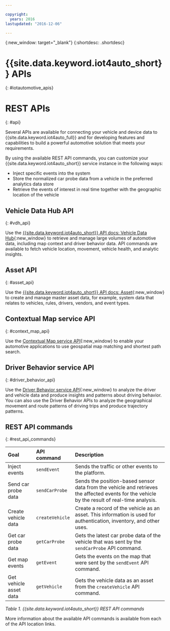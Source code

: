 ```yaml
---

copyright:
  years: 2016
lastupdated: "2016-12-06"

---
```


{:new_window: target="_blank"}
{:shortdesc: .shortdesc}

# {{site.data.keyword.iot4auto_short}} APIs
{: #iotautomotive_apis}


# REST APIs
{: #api}

Several APIs are available for connecting your vehicle and device data to {{site.data.keyword.iot4auto_full}} and for developing features and capabilities to build a powerful automotive solution that meets your requirements.

By using the available REST API commands, you can customize your {{site.data.keyword.iot4auto_short}} service instance in the following ways:

- Inject specific events into the system
- Store the normalized car probe data from a vehicle in the preferred analytics data store
- Retrieve the events of interest in real time together with the geographic location of the vehicle

## Vehicle Data Hub API
{: #vdh_api}

Use the [{{site.data.keyword.iot4auto_short}} API docs: Vehicle Data Hub](http://ibm.biz/IoT4Auto_VDH_APIdoc){:new_window} to retrieve and manage large volumes of automotive data, including map context and driver behavior data. API commands are available to fetch vehicle location, movement, vehicle health, and analytic insights.


## Asset API
{: #asset_api}

Use the [{{site.data.keyword.iot4auto_short}} API docs: Asset](http://ibm.biz/IoT4Auto_Asset_APIdoc){:new_window} to create and manage master asset data, for example, system data that relates to vehicles, rules, drivers, vendors, and event types.

## Contextual Map service API
{: #context_map_api}

Use the [Contextual Map service API](http://ibm.biz/IoTContextMapping_APIdoc){:new_window} to enable your automotive applications to use geospatial map matching and shortest path search.

## Driver Behavior service API
{: #driver_behavior_api}

Use the [Driver Behavior service API]( http://ibm.biz/IoTDriverBehavior_APIdoc){:new_window} to analyze the driver and vehicle data and produce insights and patterns about driving behavior. You can also use the Driver Behavior APIs to analyze the geographical movement and route patterns of driving trips and produce trajectory patterns.

## REST API commands
{: #rest_api_commands}

|Goal |API command |Description |
|:---|:---|:---|
|Inject events|`sendEvent`|Sends the traffic or other events to the platform.|
|Send car probe data|`sendCarProbe`|Sends the position-based sensor data from the vehicle and retrieves the affected events for the vehicle by the result of real-time analysis.|
|Create vehicle data|`createVehicle`|Create a record of the vehicle as an asset. This information is used for authentication, inventory, and other uses.|
|Get car probe data|`getCarProbe`|Gets the latest car probe data of the vehicle that was sent by the `sendCarProbe` API command.|
|Get map events|`getEvent` |Gets the events on the map that were sent by the `sendEvent` API command.|
|Get vehicle asset data|`getVehicle`| Gets the vehicle data as an asset from the `createVehicle` API command.|

*Table 1. {{site.data.keyword.iot4auto_short}} REST API commands*

More information about the available API commands is available from each of the API location links.
